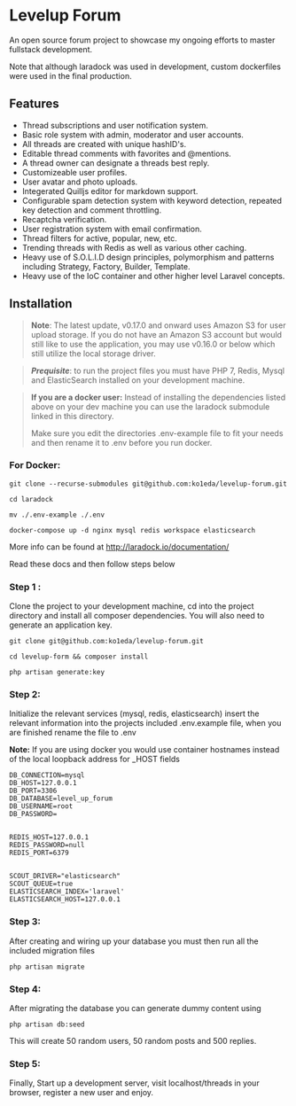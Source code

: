 # Levelup Forum


An open source forum project to showcase my ongoing efforts to master fullstack development. 

Note that although laradock was used in development, custom dockerfiles were used in the final production. 


## Features
+ Thread subscriptions and user notification system.
+ Basic role system with admin, moderator and user accounts.
+ All threads are created with unique hashID's.
+ Editable thread comments with favorites and @mentions.
+ A thread owner can designate a threads best reply.
+ Customizeable user profiles.
+ User avatar and photo uploads.
+ Integerated Quilljs editor for markdown support. 
+ Configurable spam detection system with keyword detection, repeated key detection and comment throttling.
+ Recaptcha verification.
+ User registration system with email confirmation.
+ Thread filters for active, popular, new, etc.
+ Trending threads with Redis as well as various other caching. 
+ Heavy use of S.O.L.I.D design principles, polymorphism and patterns including Strategy, Factory, Builder, Template.
+ Heavy use of the IoC container and other higher level Laravel concepts.


## Installation
 > __Note__: The latest update, v0.17.0 and onward uses Amazon S3 for user upload storage. If you do not have an Amazon S3 account but would still like to use the application, you may use v0.16.0 or below which still utilize the local storage driver. 

> ***Prequisite***: to run the project files you must have PHP 7, Redis, Mysql and ElasticSearch installed on your development machine. 

> __If you are a docker user:__ Instead of installing the dependencies listed above on your dev machine you can use the laradock submodule linked in this directory. 
>
> Make sure you edit the directories .env-example file to fit your needs and then rename it to .env before you run docker.

### For Docker: 

```
git clone --recurse-submodules git@github.com:ko1eda/levelup-forum.git

cd laradock 

mv ./.env-example ./.env

docker-compose up -d nginx mysql redis workspace elasticsearch
```
More info can be found at http://laradock.io/documentation/

Read these docs and then follow steps below

### Step 1 :
Clone the project to your development machine, cd into the project directory and install all composer dependencies.  You will also need to generate an application key. 

```
git clone git@github.com:ko1eda/levelup-forum.git

cd levelup-form && composer install

php artisan generate:key
```

### Step 2:
Initialize the relevant services (mysql, redis, elasticsearch) insert the relevant information into the projects included .env.example file, when you are finished rename the file to .env

__Note:__ If you are using docker you would use container hostnames instead of the local loopback address for _HOST fields 

```
DB_CONNECTION=mysql
DB_HOST=127.0.0.1
DB_PORT=3306
DB_DATABASE=level_up_forum
DB_USERNAME=root
DB_PASSWORD=


REDIS_HOST=127.0.0.1 
REDIS_PASSWORD=null
REDIS_PORT=6379


SCOUT_DRIVER="elasticsearch"
SCOUT_QUEUE=true
ELASTICSEARCH_INDEX='laravel'
ELASTICSEARCH_HOST=127.0.0.1 
```
### Step 3:
After creating and wiring up your database you must then run all the included migration files

``` php artisan migrate ```

  
### Step 4:

After migrating the database you can generate dummy content using

``` php artisan db:seed ```

This will create 50 random users, 50 random posts and 500 replies.


### Step 5:

Finally, Start up a development server, visit localhost/threads in your browser, register a new user and enjoy.
